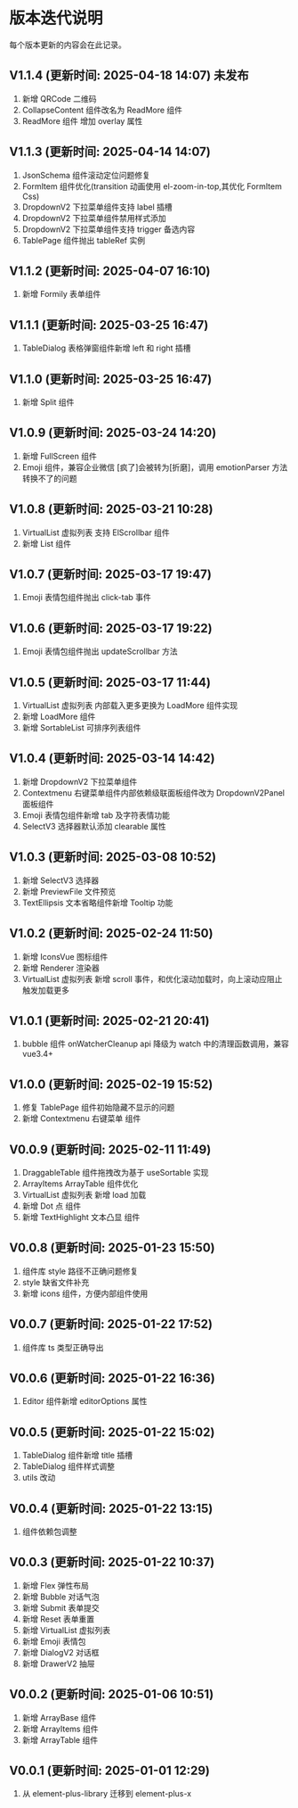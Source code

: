 # 版本迭代说明

每个版本更新的内容会在此记录。

## V1.1.4 (更新时间: 2025-04-18 14:07) 未发布

1. 新增 QRCode 二维码
2. CollapseContent 组件改名为 ReadMore 组件
3. ReadMore 组件 增加 overlay 属性

## V1.1.3 (更新时间: 2025-04-14 14:07)

1. JsonSchema 组件滚动定位问题修复
2. FormItem 组件优化(transition 动画使用 el-zoom-in-top,其优化 FormItem Css)
3. DropdownV2 下拉菜单组件支持 label 插槽
4. DropdownV2 下拉菜单组件禁用样式添加
5. DropdownV2 下拉菜单组件支持 trigger 备选内容
6. TablePage 组件抛出 tableRef 实例

## V1.1.2 (更新时间: 2025-04-07 16:10)

1. 新增 Formily 表单组件

## V1.1.1 (更新时间: 2025-03-25 16:47)

1. TableDialog 表格弹窗组件新增 left 和 right 插槽

## V1.1.0 (更新时间: 2025-03-25 16:47)

1. 新增 Split 组件

## V1.0.9 (更新时间: 2025-03-24 14:20)

1. 新增 FullScreen 组件
2. Emoji 组件，兼容企业微信 [疯了]会被转为[折磨]，调用 emotionParser 方法转换不了的问题

## V1.0.8 (更新时间: 2025-03-21 10:28)

1. VirtualList 虚拟列表 支持 ElScrollbar 组件
2. 新增 List 组件

## V1.0.7 (更新时间: 2025-03-17 19:47)

1. Emoji 表情包组件抛出 click-tab 事件

## V1.0.6 (更新时间: 2025-03-17 19:22)

1. Emoji 表情包组件抛出 updateScrollbar 方法

## V1.0.5 (更新时间: 2025-03-17 11:44)

1. VirtualList 虚拟列表 内部载入更多更换为 LoadMore 组件实现
2. 新增 LoadMore 组件
3. 新增 SortableList 可排序列表组件

## V1.0.4 (更新时间: 2025-03-14 14:42)

1. 新增 DropdownV2 下拉菜单组件
2. Contextmenu 右键菜单组件内部依赖级联面板组件改为 DropdownV2Panel 面板组件
3. Emoji 表情包组件新增 tab 及字符表情功能
4. SelectV3 选择器默认添加 clearable 属性

## V1.0.3 (更新时间: 2025-03-08 10:52)

1. 新增 SelectV3 选择器
2. 新增 PreviewFile 文件预览
3. TextEllipsis 文本省略组件新增 Tooltip 功能

## V1.0.2 (更新时间: 2025-02-24 11:50)

1. 新增 IconsVue 图标组件
2. 新增 Renderer 渲染器
3. VirtualList 虚拟列表 新增 scroll 事件，和优化滚动加载时，向上滚动应阻止触发加载更多

## V1.0.1 (更新时间: 2025-02-21 20:41)

1. bubble 组件 onWatcherCleanup api 降级为 watch 中的清理函数调用，兼容 vue3.4+

## V1.0.0 (更新时间: 2025-02-19 15:52)

1. 修复 TablePage 组件初始隐藏不显示的问题
2. 新增 Contextmenu 右键菜单 组件

## V0.0.9 (更新时间: 2025-02-11 11:49)

1. DraggableTable 组件拖拽改为基于 useSortable 实现
2. ArrayItems ArrayTable 组件优化
3. VirtualList 虚拟列表 新增 load 加载
4. 新增 Dot 点 组件
5. 新增 TextHighlight 文本凸显 组件

## V0.0.8 (更新时间: 2025-01-23 15:50)

1. 组件库 style 路径不正确问题修复
2. style 缺省文件补充
3. 新增 icons 组件，方便内部组件使用

## V0.0.7 (更新时间: 2025-01-22 17:52)

1. 组件库 ts 类型正确导出

## V0.0.6 (更新时间: 2025-01-22 16:36)

1. Editor 组件新增 editorOptions 属性

## V0.0.5 (更新时间: 2025-01-22 15:02)

1. TableDialog 组件新增 title 插槽
2. TableDialog 组件样式调整
3. utils 改动

## V0.0.4 (更新时间: 2025-01-22 13:15)

1. 组件依赖包调整

## V0.0.3 (更新时间: 2025-01-22 10:37)

1. 新增 Flex 弹性布局
2. 新增 Bubble 对话气泡
3. 新增 Submit 表单提交
4. 新增 Reset 表单重置
5. 新增 VirtualList 虚拟列表
6. 新增 Emoji 表情包
7. 新增 DialogV2 对话框
8. 新增 DrawerV2 抽屉

## V0.0.2 (更新时间: 2025-01-06 10:51)

1. 新增 ArrayBase 组件
2. 新增 ArrayItems 组件
3. 新增 ArrayTable 组件

## V0.0.1 (更新时间: 2025-01-01 12:29)

1. 从 element-plus-library 迁移到 element-plus-x
